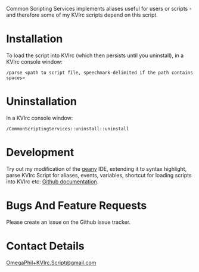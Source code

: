 Common Scripting Services implements aliases useful for users or scripts - and therefore some of my KVIrc scripts depend on this script.


Installation
============

To load the script into KVIrc (which then persists until you uninstall), in a KVIrc console window:

    /parse <path to script file, speechmark-delimited if the path contains spaces>


Uninstallation
==============

In a KVIrc console window:

    /CommonScriptingServices::uninstall::uninstall


Development
===========

Try out my modification of the [geany](http://www.geany.org/) IDE, extending it to syntax highlight, parse KVIrc Script for aliases, events, variables, shortcut for loading scripts into KVIrc etc: [Github documentation](https://github.com/OmegaPhil/geany-kvircscript/wiki/README---KVIrc-Script-Integration).


Bugs And Feature Requests
=========================

Please create an issue on the Github issue tracker.


Contact Details
===============

OmegaPhil+KVIrc.Script@gmail.com

